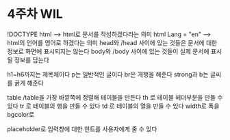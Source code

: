 # 4주차 WIL

!DOCTYPE html --> html로 문서를 작성하겠다라는 의미
html Lang = "en" --> html의 언어를 영어로 하겠다는 의미
head와 /head 사이에 있는 것들은 문서에 대한 정보로 화면에 표시되지는 않는다
body와 /body 사이에 있는 것들이 실제 문서에 표시될 정보를 담는다

h1~h6까지는 제목체이다
p는 일반적인 글이다
br은 개행을 해준다
strong과 b는 글씨를 굵게 해준다

table /table을 가장 바깥쪽에 정렬해 테이블을 만든다
th 로 테이블 헤더부분을 만들 수 있다
tr 로 테이블의 행을 만들 수 있다
td 로 테이블의 열을 만들 수 있다
width로 폭을 bgcolor로

placeholder로 입력창에 대한 힌트를 사용자에게 줄 수 있다